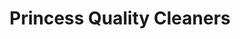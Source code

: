 ---
title: "Princess Quality Cleaners"
url: /annandale/princess-quality-cleaners/
shop: Wäscherei
---